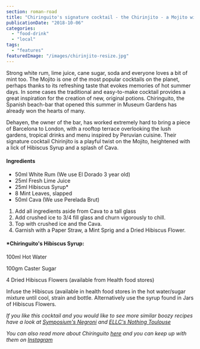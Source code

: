 ```yaml
---
section: roman-road
title: "Chiringuito's signature cocktail - the Chirinjito - a Mojito with a twist"
publicationDate: "2018-10-06"
categories: 
  - "food-drink"
  - "local"
tags: 
  - "features"
featuredImage: "/images/chirinjito-resize.jpg"
---
```


Strong white rum, lime juice, cane sugar, soda and everyone loves a bit of mint too. The Mojito is one of the most popular cocktails on the planet, perhaps thanks to its refreshing taste that evokes memories of hot summer days. In some cases the traditional and easy-to-make cocktail provides a great inspiration for the creation of new, original potions. Chiringuito, the Spanish beach-bar that opened this summer in Museum Gardens has already won the hearts of many.

Dehayen, the owner of the bar, has worked extremely hard to bring a piece of Barcelona to London, with a rooftop terrace overlooking the lush gardens, tropical drinks and menu inspired by Peruvian cuisine. Their signature cocktail Chirinjito is a playful twist on the Mojito, heightened with a lick of Hibiscus Syrup and a splash of Cava.

#### Ingredients

- 50ml White Rum (We use El Dorado 3 year old)
- 25ml Fresh Lime Juice
- 25ml Hibiscus Syrup\*
- 8 Mint Leaves, slapped
- 50ml Cava (We use Perelada Brut)

1. Add all ingredients aside from Cava to a tall glass
2. Add crushed ice to 3/4 fill glass and churn vigorously to chill.
3. Top with crushed ice and the Cava.
4. Garnish with a Paper Straw, a Mint Sprig and a Dried Hibiscus Flower.

#### \*Chiringuito's Hibiscus Syrup:

100ml Hot Water

100gm Caster Sugar

4 Dried Hibiscus Flowers (available from Health food stores)

Infuse the Hibiscus (available in health food stores in the hot water/sugar mixture until cool, strain and bottle. Alternatively use the syrup found in Jars of Hibiscus Flowers.

_If you like this cocktail and you would like to see more similar boozy recipes have a look at [Symposium's Negroni](https://romanroadlondon.com/symposium-negroni-cocktail-recipe/) and [ELLC's Nothing Toulouse](https://romanroadlondon.com/nothing-toulouse-cocktail-recipe-east-london-liquor-company/)_

_You can also read more about Chiringuito [here](https://romanroadlondon.com/chiringuito-cafe-opens-museum-gardens/) and you can keep up with them on [Instagram](https://www.instagram.com/chiringuito_ldn/)_

